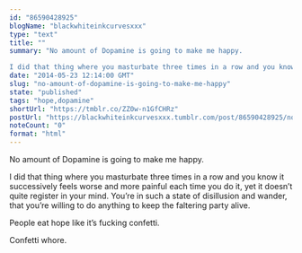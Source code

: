 ```yaml
---
id: "86590428925"
blogName: "blackwhiteinkcurvesxxx"
type: "text"
title: ""
summary: "No amount of Dopamine is going to make me happy.

I did that thing where you masturbate three times in a row and you know it..."
date: "2014-05-23 12:14:00 GMT"
slug: "no-amount-of-dopamine-is-going-to-make-me-happy"
state: "published"
tags: "hope,dopamine"
shortUrl: "https://tmblr.co/ZZ0w-n1GfCHRz"
postUrl: "https://blackwhiteinkcurvesxxx.tumblr.com/post/86590428925/no-amount-of-dopamine-is-going-to-make-me-happy"
noteCount: "0"
format: "html"
---
```


No amount of Dopamine is going to make me happy.

I did that thing where you masturbate three times in a row and you know it successively feels worse and more painful each time you do it, yet it doesn’t quite register in your mind. You’re in such a state of disillusion and wander, that you’re willing to do anything to keep the faltering party alive.

People eat hope like it’s fucking confetti. 

Confetti whore.